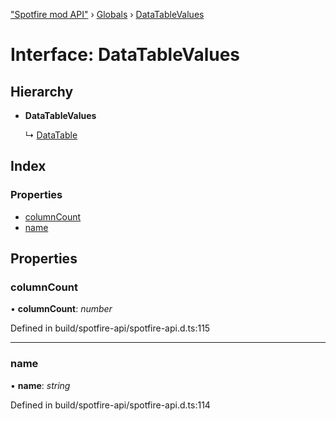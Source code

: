["Spotfire mod API"](../README.md) › [Globals](../globals.md) › [DataTableValues](datatablevalues.md)

# Interface: DataTableValues

## Hierarchy

* **DataTableValues**

  ↳ [DataTable](datatable.md)

## Index

### Properties

* [columnCount](datatablevalues.md#columncount)
* [name](datatablevalues.md#name)

## Properties

###  columnCount

• **columnCount**: *number*

Defined in build/spotfire-api/spotfire-api.d.ts:115

___

###  name

• **name**: *string*

Defined in build/spotfire-api/spotfire-api.d.ts:114
